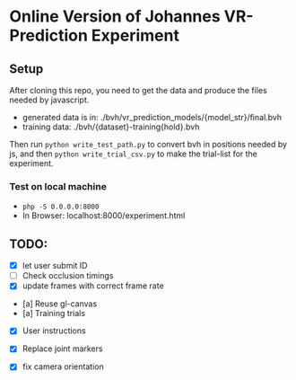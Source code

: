 # Online Version of Johannes VR-Prediction Experiment

## Setup

After cloning this repo, you need to get the data and
produce the files needed by javascript.

- generated data is in: ./bvh/vr_prediction_models/{model_str}/final.bvh
- training data: ./bvh/{dataset}-training{hold}.bvh

Then run `python write_test_path.py` to convert bvh in
positions needed by js, and then `python write_trial_csv.py`
to make the trial-list for the experiment.

### Test on local machine

- `php -S 0.0.0.0:8000`
- In Browser: localhost:8000/experiment.html

## TODO:

- [X] let user submit ID
- [ ] Check occlusion timings
- [X] update frames with correct frame rate
- [a] Reuse gl-canvas
- [a] Training trials
- [X] User instructions
- [X] Replace joint markers
- [X] fix camera orientation


